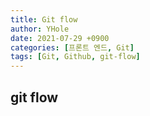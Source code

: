 ```yaml
---
title: Git flow
author: YHole
date: 2021-07-29 +0900
categories: [프론트 엔드, Git]
tags: [Git, Github, git-flow]
---
```


## git flow

